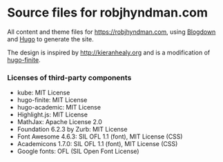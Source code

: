 Source files for robjhyndman.com
=================================

All content and theme files for https://robjhyndman.com, using [Blogdown](https://github.com/rstudio/blogdown) and [Hugo](http://gohugo.io/) to generate the site. 

The design is inspired by http://kieranhealy.org and is a modification of [hugo-finite](https://github.com/lambdafu/hugo-finite). 


### Licenses of third-party components

* kube: MIT License
* hugo-finite: MIT License
* hugo-academic: MIT License
* Highlight.js: MIT License
* MathJax: Apache License 2.0
* Foundation 6.2.3 by Zurb: MIT License
* Font Awesome 4.6.3: SIL OFL 1.1 (font), MIT License (CSS)
* Academicons 1.7.0: SIL OFL 1.1 (font), MIT License (CSS)
* Google fonts: OFL (SIL Open Font License)

